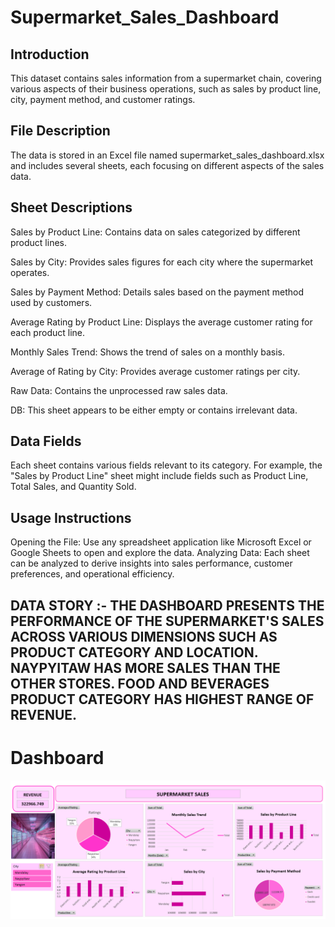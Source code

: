 # Supermarket_Sales_Dashboard

## Introduction
This dataset contains sales information from a supermarket chain, covering various aspects of their business operations, such as sales by product line, city, payment method, and customer ratings.

## File Description
The data is stored in an Excel file named supermarket_sales_dashboard.xlsx and includes several sheets, each focusing on different aspects of the sales data.

## Sheet Descriptions
Sales by Product Line: Contains data on sales categorized by different product lines.

Sales by City: Provides sales figures for each city where the supermarket operates.

Sales by Payment Method: Details sales based on the payment method used by customers.

Average Rating by Product Line: Displays the average customer rating for each product line.

Monthly Sales Trend: Shows the trend of sales on a monthly basis.

Average of Rating by City: Provides average customer ratings per city.

Raw Data: Contains the unprocessed raw sales data.

DB: This sheet appears to be either empty or contains irrelevant data.

## Data Fields
Each sheet contains various fields relevant to its category. For example, the "Sales by Product Line" sheet might include fields such as Product Line, Total Sales, and Quantity Sold.

## Usage Instructions
Opening the File: Use any spreadsheet application like Microsoft Excel or Google Sheets to open and explore the data.
Analyzing Data: Each sheet can be analyzed to derive insights into sales performance, customer preferences, and operational efficiency.

## DATA STORY :- THE DASHBOARD PRESENTS THE PERFORMANCE OF THE SUPERMARKET'S SALES ACROSS VARIOUS DIMENSIONS SUCH AS PRODUCT CATEGORY AND LOCATION. NAYPYITAW HAS MORE SALES THAN THE OTHER STORES.  FOOD AND BEVERAGES PRODUCT CATEGORY HAS HIGHEST RANGE OF REVENUE.
  
# Dashboard
<img src="./Supermarket_Sales_DB.png" alt="Supermarket_Sales_DB.png"/> &nbsp;
